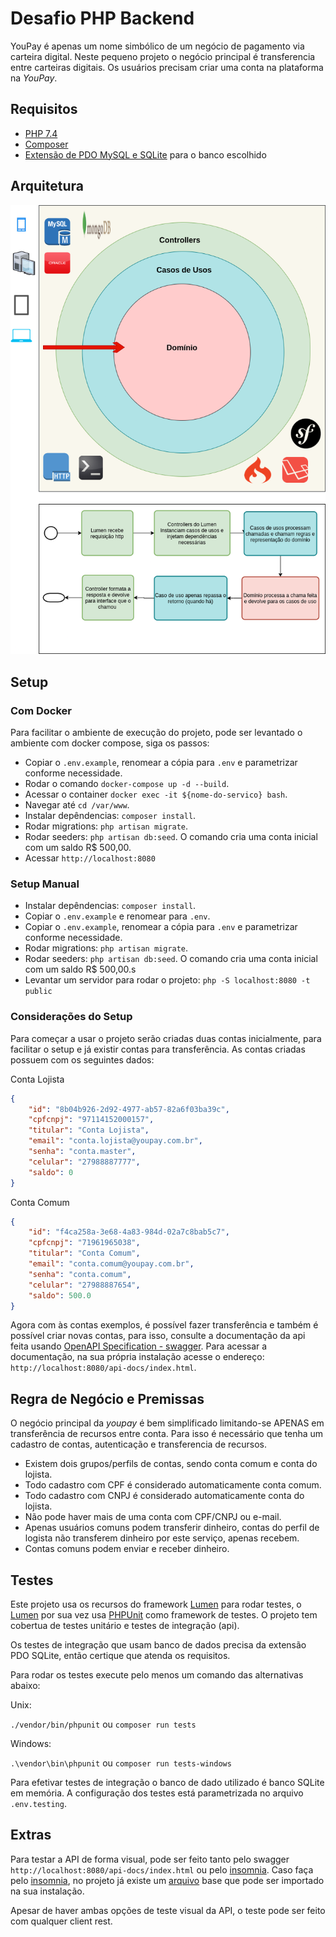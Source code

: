 # Desafio PHP Backend

YouPay é apenas um nome simbólico de um negócio de pagamento via carteira digital. Neste pequeno projeto o negócio principal é transferencia entre carteiras digitais. Os usuários precisam criar uma conta na plataforma na _YouPay_.


## Requisitos

-   [PHP 7.4](https://www.php.net/)
-   [Composer](https://getcomposer.org/)
-   [Extensão de PDO MySQL e SQLite](https://www.php.net/manual/en/pdo.installation.php) para o banco escolhido

## Arquitetura

![Arquitetura](./docs/assets/diagrama.png?raw=true)


## Setup

### Com Docker

Para facilitar o ambiente de execução do projeto, pode ser levantado o ambiente com docker compose, siga os passos:

-   Copiar o `.env.example`, renomear a cópia para `.env` e parametrizar conforme necessidade.
-   Rodar o comando `docker-compose up -d --build`.
-   Acessar o container `docker exec -it ${nome-do-servico} bash`.
-   Navegar até `cd /var/www`.
-   Instalar depêndencias: `composer install`.
-   Rodar migrations: `php artisan migrate`.
-   Rodar seeders: `php artisan db:seed`. O comando cria uma conta inicial com um saldo R$ 500,00.
-   Acessar `http://localhost:8080`

### Setup Manual

-   Instalar depêndencias: `composer install`.
-   Copiar o `.env.example` e renomear para `.env`.
-   Copiar o `.env.example`, renomear a cópia para `.env` e parametrizar conforme necessidade.
-   Rodar migrations: `php artisan migrate`.
-   Rodar seeders: `php artisan db:seed`. O comando cria uma conta inicial com um saldo R$ 500,00.s
-   Levantar um servidor para rodar o projeto: `php -S localhost:8080 -t public`

### Considerações do Setup

Para começar a usar o projeto serão criadas duas contas inicialmente, para facilitar o setup e já existir contas para transferência. As contas criadas possuem com os seguintes dados:

Conta Lojista

```json
{
    "id": "8b04b926-2d92-4977-ab57-82a6f03ba39c",
    "cpfcnpj": "97114152000157",
    "titular": "Conta Lojista",
    "email": "conta.lojista@youpay.com.br",
    "senha": "conta.master",
    "celular": "27988887777",
    "saldo": 0
}
```

Conta Comum

```json
{
    "id": "f4ca258a-3e68-4a83-984d-02a7c8bab5c7",
    "cpfcnpj": "71961965038",
    "titular": "Conta Comum",
    "email": "conta.comum@youpay.com.br",
    "senha": "conta.comum",
    "celular": "27988887654",
    "saldo": 500.0
}
```

Agora com às contas exemplos, é possível fazer transferência e também é possível criar novas contas, para isso, consulte a documentação da api feita usando [OpenAPI Specification - swagger](https://swagger.io/specification/). Para acessar a documentação, na sua própria instalação acesse o endereço: `http://localhost:8080/api-docs/index.html`.


## Regra de Negócio e Premissas

O negócio principal da _youpay_ é bem simplificado limitando-se APENAS em transferência de recursos entre conta. Para isso é necessário que tenha um cadastro de contas, autenticação e transferencia de recursos.

- Existem dois grupos/perfils de contas, sendo conta comum e conta do lojista.
- Todo cadastro com CPF é considerado automaticamente conta comum.
- Todo cadastro com CNPJ é considerado automaticamente conta do lojista.
- Não pode haver mais de uma conta com CPF/CNPJ ou e-mail.
- Apenas usuários comuns podem transferir dinheiro, contas do perfil de logista não transferem dinheiro por este serviço, apenas recebem.
- Contas comuns podem enviar e receber dinheiro.


## Testes

Este projeto usa os recursos do framework [Lumen](https://lumen.laravel.com/) para rodar testes, o [Lumen](https://lumen.laravel.com/) por sua vez usa [PHPUnit](https://phpunit.de/) como framework de testes. O projeto tem cobertua de testes unitário e testes de integração (api).

Os testes de integração que usam banco de dados precisa da extensão PDO SQLite, então certique que atenda os requisitos.

Para rodar os testes execute pelo menos um comando das alternativas abaixo:

Unix:

`./vendor/bin/phpunit` ou `composer run tests`

Windows:

`.\vendor\bin\phpunit` ou `composer run tests-windows`

Para efetivar testes de integração o banco de dado utilizado é banco SQLite em memória. A configuração dos testes está parametrizada no arquivo `.env.testing`.

## Extras

Para testar a API de forma visual, pode ser feito tanto pelo swagger `http://localhost:8080/api-docs/index.html` ou pelo [insomnia](https://insomnia.rest/products/insomnia). Caso faça pelo [insomnia](https://insomnia.rest/products/insomnia), no projeto já existe um [arquivo](./Endpoints-Insomnia.json) base que pode ser importado na sua instalação.

Apesar de haver ambas opções de teste visual da API, o teste pode ser feito com qualquer client rest.
